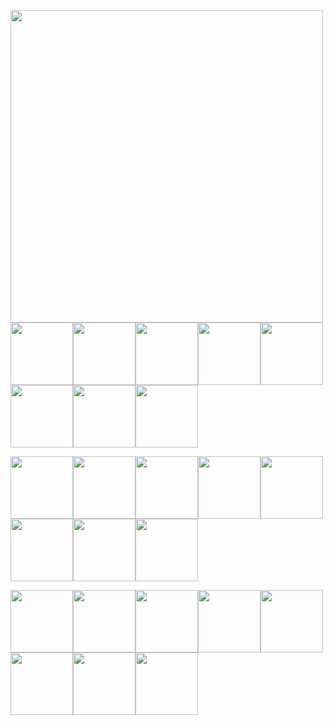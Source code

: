 
<img src='https://cdn.discordapp.com/attachments/796531446562553897/812342273198129202/ezgif-6-9beb5f170b63.gif' width='500' height='500'></img>
<img src='https://media.npr.org/assets/img/2014/08/07/monkey-selfie_custom-7117031c832fc3607ee5b26b9d5b03d10a1deaca-s800-c85.jpg' width='100' height='100'></img><img src='https://media.npr.org/assets/img/2014/08/07/monkey-selfie_custom-7117031c832fc3607ee5b26b9d5b03d10a1deaca-s800-c85.jpg' width='100' height='100'></img><img src='https://media.npr.org/assets/img/2014/08/07/monkey-selfie_custom-7117031c832fc3607ee5b26b9d5b03d10a1deaca-s800-c85.jpg' width='100' height='100'></img><img src='https://media.npr.org/assets/img/2014/08/07/monkey-selfie_custom-7117031c832fc3607ee5b26b9d5b03d10a1deaca-s800-c85.jpg' width='100' height='100'></img><img src='https://media.npr.org/assets/img/2014/08/07/monkey-selfie_custom-7117031c832fc3607ee5b26b9d5b03d10a1deaca-s800-c85.jpg' width='100' height='100'></img><img src='https://media.npr.org/assets/img/2014/08/07/monkey-selfie_custom-7117031c832fc3607ee5b26b9d5b03d10a1deaca-s800-c85.jpg' width='100' height='100'></img><img src='https://media.npr.org/assets/img/2014/08/07/monkey-selfie_custom-7117031c832fc3607ee5b26b9d5b03d10a1deaca-s800-c85.jpg' width='100' height='100'></img><img src='https://media.npr.org/assets/img/2014/08/07/monkey-selfie_custom-7117031c832fc3607ee5b26b9d5b03d10a1deaca-s800-c85.jpg' width='100' height='100'></img>

<img src='https://media.npr.org/assets/img/2014/08/07/monkey-selfie_custom-7117031c832fc3607ee5b26b9d5b03d10a1deaca-s800-c85.jpg' width='100' height='100'></img><img src='https://media.npr.org/assets/img/2014/08/07/monkey-selfie_custom-7117031c832fc3607ee5b26b9d5b03d10a1deaca-s800-c85.jpg' width='100' height='100'></img><img src='https://media.npr.org/assets/img/2014/08/07/monkey-selfie_custom-7117031c832fc3607ee5b26b9d5b03d10a1deaca-s800-c85.jpg' width='100' height='100'></img><img src='https://media.npr.org/assets/img/2014/08/07/monkey-selfie_custom-7117031c832fc3607ee5b26b9d5b03d10a1deaca-s800-c85.jpg' width='100' height='100'></img><img src='https://media.npr.org/assets/img/2014/08/07/monkey-selfie_custom-7117031c832fc3607ee5b26b9d5b03d10a1deaca-s800-c85.jpg' width='100' height='100'></img><img src='https://media.npr.org/assets/img/2014/08/07/monkey-selfie_custom-7117031c832fc3607ee5b26b9d5b03d10a1deaca-s800-c85.jpg' width='100' height='100'></img><img src='https://media.npr.org/assets/img/2014/08/07/monkey-selfie_custom-7117031c832fc3607ee5b26b9d5b03d10a1deaca-s800-c85.jpg' width='100' height='100'></img><img src='https://media.npr.org/assets/img/2014/08/07/monkey-selfie_custom-7117031c832fc3607ee5b26b9d5b03d10a1deaca-s800-c85.jpg' width='100' height='100'></img>

<img src='https://media.npr.org/assets/img/2014/08/07/monkey-selfie_custom-7117031c832fc3607ee5b26b9d5b03d10a1deaca-s800-c85.jpg' width='100' height='100'></img><img src='https://media.npr.org/assets/img/2014/08/07/monkey-selfie_custom-7117031c832fc3607ee5b26b9d5b03d10a1deaca-s800-c85.jpg' width='100' height='100'></img><img src='https://media.npr.org/assets/img/2014/08/07/monkey-selfie_custom-7117031c832fc3607ee5b26b9d5b03d10a1deaca-s800-c85.jpg' width='100' height='100'></img><img src='https://media.npr.org/assets/img/2014/08/07/monkey-selfie_custom-7117031c832fc3607ee5b26b9d5b03d10a1deaca-s800-c85.jpg' width='100' height='100'></img><img src='https://media.npr.org/assets/img/2014/08/07/monkey-selfie_custom-7117031c832fc3607ee5b26b9d5b03d10a1deaca-s800-c85.jpg' width='100' height='100'></img><img src='https://media.npr.org/assets/img/2014/08/07/monkey-selfie_custom-7117031c832fc3607ee5b26b9d5b03d10a1deaca-s800-c85.jpg' width='100' height='100'></img><img src='https://media.npr.org/assets/img/2014/08/07/monkey-selfie_custom-7117031c832fc3607ee5b26b9d5b03d10a1deaca-s800-c85.jpg' width='100' height='100'></img><img src='https://media.npr.org/assets/img/2014/08/07/monkey-selfie_custom-7117031c832fc3607ee5b26b9d5b03d10a1deaca-s800-c85.jpg' width='100' height='100'></img>

